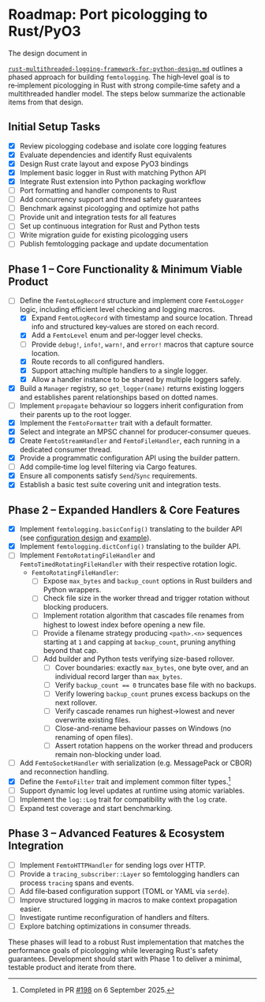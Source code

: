 # Roadmap: Port picologging to Rust/PyO3

<!-- markdownlint-disable-next-line MD013 MD039 --> The design document in
[`rust-multithreaded-logging-framework-for-python-design.md`](./rust-multithreaded-logging-framework-for-python-design.md)
 outlines a phased approach for building `femtologging`. The high‑level goal is
to re‑implement picologging in Rust with strong compile‑time safety and a
multithreaded handler model. The steps below summarize the actionable items
from that design.

## Initial Setup Tasks

- [x] Review picologging codebase and isolate core logging features
- [x] Evaluate dependencies and identify Rust equivalents
- [x] Design Rust crate layout and expose PyO3 bindings
- [x] Implement basic logger in Rust with matching Python API
- [x] Integrate Rust extension into Python packaging workflow
- [ ] Port formatting and handler components to Rust
- [ ] Add concurrency support and thread safety guarantees
- [ ] Benchmark against picologging and optimize hot paths
- [ ] Provide unit and integration tests for all features
- [ ] Set up continuous integration for Rust and Python tests
- [ ] Write migration guide for existing picologging users
- [ ] Publish femtologging package and update documentation

## Phase 1 – Core Functionality & Minimum Viable Product

- [ ] Define the `FemtoLogRecord` structure and implement core `FemtoLogger`
  logic, including efficient level checking and logging macros.
  - [x] Expand `FemtoLogRecord` with timestamp and source location. Thread info
    and structured key‑values are stored on each record.
  - [x] Add a `FemtoLevel` enum and per‑logger level checks.
  - [ ] Provide `debug!`, `info!`, `warn!`, and `error!` macros that capture
    source location.
  - [x] Route records to all configured handlers.
  - [x] Support attaching multiple handlers to a single logger.
  - [x] Allow a handler instance to be shared by multiple loggers safely.
- [x] Build a `Manager` registry, so `get_logger(name)` returns existing loggers
  and establishes parent relationships based on dotted names.
- [ ] Implement `propagate` behaviour so loggers inherit configuration from
  their parents up to the root logger.
- [x] Implement the `FemtoFormatter` trait with a default formatter.
- [x] Select and integrate an MPSC channel for producer‑consumer queues.
- [x] Create `FemtoStreamHandler` and `FemtoFileHandler`, each running in a
  dedicated consumer thread.
- [x] Provide a programmatic configuration API using the builder pattern.
- [ ] Add compile‑time log level filtering via Cargo features.
- [x] Ensure all components satisfy `Send`/`Sync` requirements.
- [x] Establish a basic test suite covering unit and integration tests.

## Phase 2 – Expanded Handlers & Core Features

- [x] Implement `femtologging.basicConfig()` translating to the builder API
  (see [configuration design](./configuration-design.md#basicconfig) and
  [example](../examples/basic_config.py)).
- [x] Implement `femtologging.dictConfig()` translating to the builder API.
- [ ] Implement `FemtoRotatingFileHandler` and `FemtoTimedRotatingFileHandler`
  with their respective rotation logic.
  - `FemtoRotatingFileHandler`:
    - [ ] Expose `max_bytes` and `backup_count` options in Rust builders and
      Python wrappers.
    - [ ] Check file size in the worker thread and trigger rotation without
      blocking producers.
    - [ ] Implement rotation algorithm that cascades file renames from highest
      to lowest index before opening a new file.
    - [ ] Provide a filename strategy producing `<path>.<n>` sequences starting
      at `1` and capping at `backup_count`, pruning anything beyond that cap.
    - [ ] Add builder and Python tests verifying size-based rollover.
      - [ ] Cover boundaries: exactly `max_bytes`, one byte over, and an
        individual record larger than `max_bytes`.
      - [ ] Verify `backup_count == 0` truncates base file with no backups.
      - [ ] Verify lowering `backup_count` prunes excess backups on the next
        rollover.
      - [ ] Verify cascade renames run highest→lowest and never overwrite
        existing files.
      - [ ] Close-and-rename behaviour passes on Windows (no renaming of open
        files).
      - [ ] Assert rotation happens on the worker thread and producers remain
        non-blocking under load.
- [ ] Add `FemtoSocketHandler` with serialization (e.g. MessagePack or CBOR) and
  reconnection handling.
- [x] Define the `FemtoFilter` trait and implement common filter
  types.[^1]
- [ ] Support dynamic log level updates at runtime using atomic variables.
- [ ] Implement the `log::Log` trait for compatibility with the `log` crate.
- [ ] Expand test coverage and start benchmarking.

## Phase 3 – Advanced Features & Ecosystem Integration

- [ ] Implement `FemtoHTTPHandler` for sending logs over HTTP.
- [ ] Provide a `tracing_subscriber::Layer` so femtologging handlers can process
  `tracing` spans and events.
- [ ] Add file‑based configuration support (TOML or YAML via `serde`).
- [ ] Improve structured logging in macros to make context propagation easier.
- [ ] Investigate runtime reconfiguration of handlers and filters.
- [ ] Explore batching optimizations in consumer threads.

These phases will lead to a robust Rust implementation that matches the
performance goals of picologging while leveraging Rust's safety guarantees.
Development should start with Phase 1 to deliver a minimal, testable product
and iterate from there.

[^1]: Completed in PR [#198](https://github.com/leynos/femtologging/pull/198)
      on 6 September 2025.
